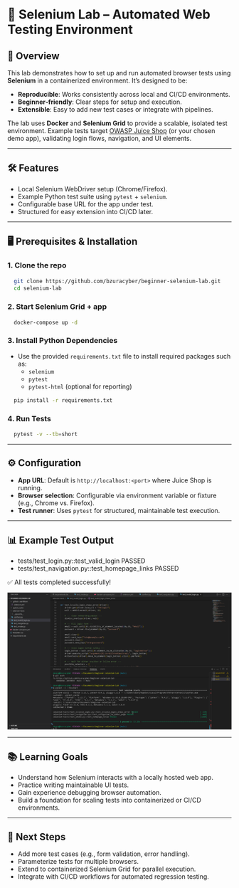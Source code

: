 # 🧪 Selenium Lab – Automated Web Testing Environment

## 📖 Overview
This lab demonstrates how to set up and run automated browser tests using **Selenium** in a containerized environment. It’s designed to be:
- **Reproducible**: Works consistently across local and CI/CD environments.
- **Beginner‑friendly**: Clear steps for setup and execution.
- **Extensible**: Easy to add new test cases or integrate with pipelines.

The lab uses **Docker** and **Selenium Grid** to provide a scalable, isolated test environment. Example tests target [OWASP Juice Shop](https://owasp.org/www-project-juice-shop/) (or your chosen demo app), validating login flows, navigation, and UI elements.

---

## 🛠️ Features
- Local Selenium WebDriver setup (Chrome/Firefox).
- Example Python test suite using `pytest` + `selenium`.
- Configurable base URL for the app under test.
- Structured for easy extension into CI/CD later.

---

## 🖥️ Prerequisites & Installation

### 1. Clone the repo 
```bash
  git clone https://github.com/bzuracyber/beginner-selenium-lab.git
  cd selenium-lab
```

### 2. Start Selenium Grid + app 
```bash
  docker-compose up -d
```
### 3. Install Python Dependencies
- Use the provided `requirements.txt` file to install required packages such as:
  - `selenium`
  - `pytest`
  - `pytest-html` (optional for reporting)
    
```bash
  pip install -r requirements.txt
```

### 4. Run Tests

```bash
  pytest -v --tb=short
```

---

## ⚙️ Configuration
- **App URL**: Default is `http://localhost:<port>` where Juice Shop is running.
- **Browser selection**: Configurable via environment variable or fixture (e.g., Chrome vs. Firefox).
- **Test runner**: Uses `pytest` for structured, maintainable test execution.

---

## 📊 Example Test Output

- tests/test_login.py::test_valid_login PASSED
- tests/test_navigation.py::test_homepage_links PASSED
  
✅ All tests completed successfully!

<p align="center">
  <img src="images/evidence-selenium.png" alt="Example Selenium Test Evidence" width="800"/>
</p>

---

## 📚 Learning Goals
- Understand how Selenium interacts with a locally hosted web app.
- Practice writing maintainable UI tests.
- Gain experience debugging browser automation.
- Build a foundation for scaling tests into containerized or CI/CD environments.

---

## 🔮 Next Steps
- Add more test cases (e.g., form validation, error handling).
- Parameterize tests for multiple browsers.
- Extend to containerized Selenium Grid for parallel execution.
- Integrate with CI/CD workflows for automated regression testing.
